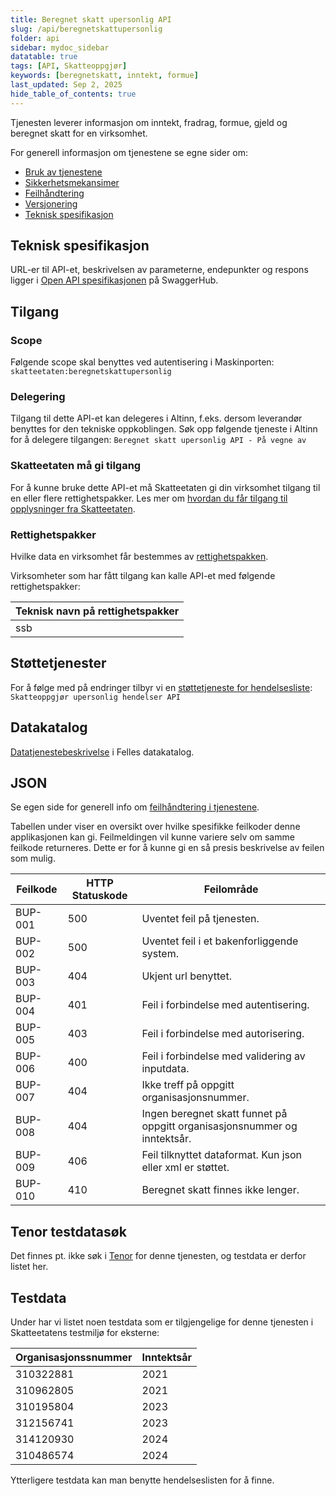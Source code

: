 ```yaml
---
title: Beregnet skatt upersonlig API
slug: /api/beregnetskattupersonlig
folder: api
sidebar: mydoc_sidebar
datatable: true
tags: [API, Skatteoppgjør]
keywords: [beregnetskatt, inntekt, formue]
last_updated: Sep 2, 2025
hide_table_of_contents: true
---
```

<Summary>Tjenesten leverer informasjon om inntekt, fradrag, formue, gjeld og beregnet skatt for en virksomhet.</Summary>

<Tabs underline={true}>
<TabItem headerText="Om tjenesten" itemKey="itemKey-1" default>

For generell informasjon om tjenestene se egne sider om:

* [Bruk av tjenestene](../om/bruk.md)
* [Sikkerhetsmekansimer](../om/sikkerhet.md)
* [Feilhåndtering](../om/feil.md)
* [Versjonering](../om/versjoner.md)
* [Teknisk spesifikasjon](../om/tekniskspesifikasjon.md)

## Teknisk spesifikasjon
URL-er til API-et, beskrivelsen av parameterne, endepunkter og respons ligger i [Open API spesifikasjonen](https://app.swaggerhub.com/apis/skatteetaten/beregnet-skatt-upersonlig-api)
på SwaggerHub.

## Tilgang

### Scope
Følgende scope skal benyttes ved autentisering i Maskinporten: `skatteetaten:beregnetskattupersonlig`

### Delegering
Tilgang til dette API-et kan delegeres i Altinn, f.eks. dersom leverandør benyttes for den tekniske oppkoblingen. Søk
opp følgende tjeneste i Altinn for å delegere tilgangen: `Beregnet skatt upersonlig API - På vegne av`

### Skatteetaten må gi tilgang
For å kunne bruke dette API-et må Skatteetaten gi din virksomhet tilgang til en eller flere rettighetspakker. Les mer om [hvordan du får tilgang til opplysninger fra Skatteetaten](https://www.skatteetaten.no/deling/).

### Rettighetspakker
Hvilke data en virksomhet får bestemmes av [rettighetspakken](../om/rettighetspakker.md).

Virksomheter som har fått tilgang kan kalle API-et med følgende rettighetspakker:

| Teknisk navn på rettighetspakker |	
|-------------------------|
| ssb                     |

## Støttetjenester

For å følge med på endringer tilbyr vi
en [støttetjeneste for hendelsesliste](./hendelser.md): `Skatteoppgjør upersonlig hendelser API`

## Datakatalog
[Datatjenestebeskrivelse](https://data.norge.no/dataservices/0fe677a5-de45-3170-8501-1667e13d3d1e) i Felles datakatalog.

</TabItem>
<TabItem headerText="Eksempler" itemKey="itemKey-2"> 

## JSON

</TabItem>
<TabItem headerText="Feilkoder" itemKey="itemKey-3">

Se egen side for generell info om [feilhåndtering i tjenestene](../om/feil.md).

Tabellen under viser en oversikt over hvilke spesifikke feilkoder denne applikasjonen kan gi. Feilmeldingen vil kunne variere selv om samme feilkode returneres. Dette er for å kunne gi en så presis beskrivelse av feilen som mulig.

| Feilkode | HTTP Statuskode | Feilområde                                                                        |
|----------|-----------------|-----------------------------------------------------------------------------------|
| BUP-001  | 500             | Uventet feil på tjenesten.                                                        |
| BUP-002  | 500             | Uventet feil i et bakenforliggende system.                                        |
| BUP-003  | 404             | Ukjent url benyttet.                                                              |
| BUP-004  | 401             | Feil i forbindelse med autentisering.                                             |
| BUP-005  | 403             | Feil i forbindelse med autorisering.                                              |
| BUP-006  | 400             | Feil i forbindelse med validering av inputdata.                                   |
| BUP-007  | 404             | Ikke treff på oppgitt organisasjonsnummer.                                        |
| BUP-008  | 404             | Ingen beregnet skatt funnet på oppgitt organisasjonsnummer og inntektsår. |
| BUP-009  | 406             | Feil tilknyttet dataformat. Kun json eller xml er støttet.                        |
| BUP-010  | 410             | Beregnet skatt finnes ikke lenger.                                                |

</TabItem>
<TabItem headerText="Informasjonsmodell" itemKey="itemKey-4">

</TabItem>
<TabItem headerText="Test" itemKey="itemKey-5">

## Tenor testdatasøk
Det finnes pt. ikke søk i [Tenor](../test/tenor.md) for denne tjenesten, og testdata er derfor listet her.

## Testdata

Under har vi listet noen testdata som er tilgjengelige for denne tjenesten i Skatteetatens testmiljø for eksterne: 

| Organisasjonssnummer | Inntektsår |
|---|------------|
| 310322881  | 2021       |
| 310962805  | 2021       |
| 310195804  | 2023       |
| 312156741  | 2023       |
| 314120930  | 2024       |
| 310486574  | 2024       |
  
Ytterligere testdata kan man benytte hendelseslisten for å finne.

</TabItem>
</Tabs>
